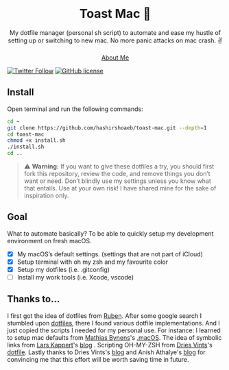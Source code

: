 <!-- PROJECT LOGO -->
<br />
<p align="center">
  <h1 align="center">Toast Mac 🥪</h1>
  <p align="center">
    My dotfile manager (personal sh script) to automate and ease my hustle of setting up or switching to new mac. No more panic attacks on mac crash. ✌️
    <br />
    <br />
    <a href="https://hashirshoaeb.com">About Me</a>
  </p>
</p>


[![Twitter Follow](https://img.shields.io/twitter/follow/hashirshoaeb?color=ffcc66&logo=twitter&logoColor=ffffff&style=for-the-badge)](https://twitter.com/hashirshoaeb)
[![GitHub license](https://img.shields.io/github/license/hashirshoaeb/toast-mac?style=for-the-badge)](https://github.com/hashirshoaeb/toast-mac/blob/master/LICENSE)


## Install
Open terminal and run the following commands:

```bash
cd ~
git clone https://github.com/hashirshoaeb/toast-mac.git --depth=1
cd toast-mac
chmod +x install.sh
./install.sh
cd ..
```
> ⚠️ **Warning:** If you want to give these dotfiles a try, you should first fork this repository, review the code, and remove things you don’t want or need. Don’t blindly use my settings unless you know what that entails. Use at your own risk! I have shared mine for the sake of inspiration only.

## Goal
What to automate basically? To be able to quickly setup my development environment on fresh macOS.
- [x] My macOS’s default settings. (settings that are not part of iCloud)
- [x] Setup terminal with oh my zsh and my favourite color
- [x] Setup my dotfiles (i.e. .gitconfig)
- [ ] Install my work tools (i.e. Xcode, vscode) 

## Thanks to...
I first got the idea of dotfiles from [Ruben](https://github.com/rubenvereecken/dotfiles). After some google search I stumbled upon [dotfiles](https://dotfiles.github.io/), there I found various dotfile implementations. And I just copied the scripts I needed for my personal use. For instance: I learned to setup mac defaults from [Mathias Bynens](https://github.com/mathiasbynens)'s [.macOS](https://github.com/mathiasbynens/dotfiles/blob/master/.macos). The idea of symbolic links from [Lars Kappert](https://github.com/webpro)'s [blog](https://www.webpro.nl/articles/getting-started-with-dotfiles) . Scripting OH-MY-ZSH from [Dries Vints](https://github.com/driesvints)'s [dotfile](https://github.com/driesvints/dotfiles/blob/main/fresh.sh). Lastly thanks to Dries Vints's [blog](https://driesvints.com/blog/getting-started-with-dotfiles/) and Anish Athalye's [blog](https://www.anishathalye.com/2014/08/03/managing-your-dotfiles/) for convincing me that this effort will be worth saving time in future. 